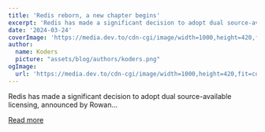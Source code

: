 ```yaml
---
title: 'Redis reborn, a new chapter begins'
excerpt: 'Redis has made a significant decision to adopt dual source-available licensing, announced by Rowan...'
date: '2024-03-24'
coverImage: 'https://media.dev.to/cdn-cgi/image/width=1000,height=420,fit=cover,gravity=auto,format=auto/https%3A%2F%2Fdev-to-uploads.s3.amazonaws.com%2Fuploads%2Farticles%2Fgd6xhbsx8vh999nmn20d.png'
author:
  name: Koders
  picture: "assets/blog/authors/koders.png"
ogImage:
  url: 'https://media.dev.to/cdn-cgi/image/width=1000,height=420,fit=cover,gravity=auto,format=auto/https%3A%2F%2Fdev-to-uploads.s3.amazonaws.com%2Fuploads%2Farticles%2Fgd6xhbsx8vh999nmn20d.png'
---
```


Redis has made a significant decision to adopt dual source-available licensing, announced by Rowan...

[Read more](https://dev.to/mitchiemt11/redis-reborn-a-new-chapter-begins-5f3g)
